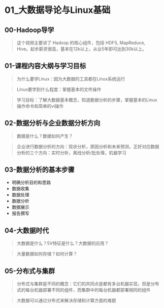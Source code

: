 # 01_大数据导论与Linux基础
## 00-Hadoop导学
> 这个视频主要讲了 Hadoop 的核心组件，包括 HDFS, MapReduce, Hive。起步薪资很高，基本在12k以上，从业5年即可达到30k以上。

## 01-课程内容大纲与学习目标
> 为什么要学Linux：因为大数据的工具都在Linux系统运行

> Linux要学到什么程度：掌握基本的文件操作

> 学习目标：了解大数据基本概念，知道数据分析的步骤，掌握基本的Linux操作命令和简单的vi操作

## 02-数据分析与企业数据分析方向
> 数据是什么？数据如何产生？

> 企业进行数据分析的方向：现状分析，原因分析和未来预测，正好对应数据分析的三个方向：实时分析，离线分析/批处理，机器学习

## 03-数据分析的基本步骤
- 明确分析目的和思路
- 数据收集
- 数据处理
- 数据分析
- 数据展示
- 报告撰写

## 04-大数据时代
> 大数据是什么？5V特征是什么？大数据的应用？

> 大量数据如何存储？如何计算？

## 05-分布式与集群
> 分布式与集群是不同的概念：它们的共同点是都有多台机器实现，但是分布式的每台机器部署不同的组件，而集群中的每台机器都部署相同的组件

> 大数据可以通过分布式来解决存储和计算方面的难题
